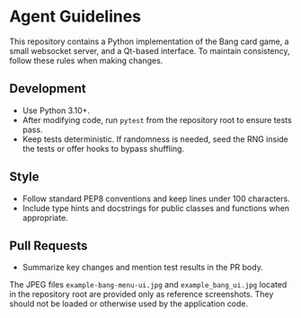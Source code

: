 # Agent Guidelines

This repository contains a Python implementation of the Bang card game, a small
websocket server, and a Qt-based interface. To maintain consistency, follow
these rules when making changes.

## Development
- Use Python 3.10+.
- After modifying code, run `pytest` from the repository root to ensure tests
  pass.
- Keep tests deterministic. If randomness is needed, seed the RNG inside the tests or offer hooks to bypass shuffling.

## Style
- Follow standard PEP8 conventions and keep lines under 100 characters.
- Include type hints and docstrings for public classes and functions when
  appropriate.

## Pull Requests
- Summarize key changes and mention test results in the PR body.

The JPEG files `example-bang-menu-ui.jpg` and `example_bang_ui.jpg` located in
the repository root are provided only as reference screenshots. They should not
be loaded or otherwise used by the application code.
